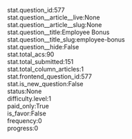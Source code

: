 stat.question_id:577  
stat.question__article__live:None  
stat.question__article__slug:None  
stat.question__title:Employee Bonus  
stat.question__title_slug:employee-bonus  
stat.question__hide:False  
stat.total_acs:90  
stat.total_submitted:151  
stat.total_column_articles:1  
stat.frontend_question_id:577  
stat.is_new_question:False  
status:None  
difficulty.level:1  
paid_only:True  
is_favor:False  
frequency:0  
progress:0  
